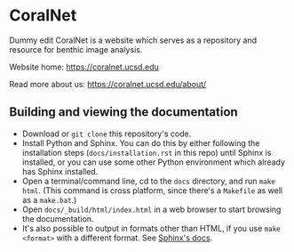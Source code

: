# CoralNet
Dummy edit
CoralNet is a website which serves as a repository and resource for benthic image analysis.

Website home: https://coralnet.ucsd.edu

Read more about us: https://coralnet.ucsd.edu/about/


## Building and viewing the documentation

- Download or `git clone` this repository's code.
- Install Python and Sphinx. You can do this by either following the installation steps (`docs/installation.rst` in this repo) until Sphinx is installed, or you can use some other Python environment which already has Sphinx installed.
- Open a terminal/command line, cd to the `docs` directory, and run `make html`. (This command is cross platform, since there's a ``Makefile`` as well as a ``make.bat``.)
- Open `docs/_build/html/index.html` in a web browser to start browsing the documentation.
- It's also possible to output in formats other than HTML, if you use ``make <format>`` with a different format. See [Sphinx's docs](http://www.sphinx-doc.org/en/master/usage/quickstart.html#running-the-build).
